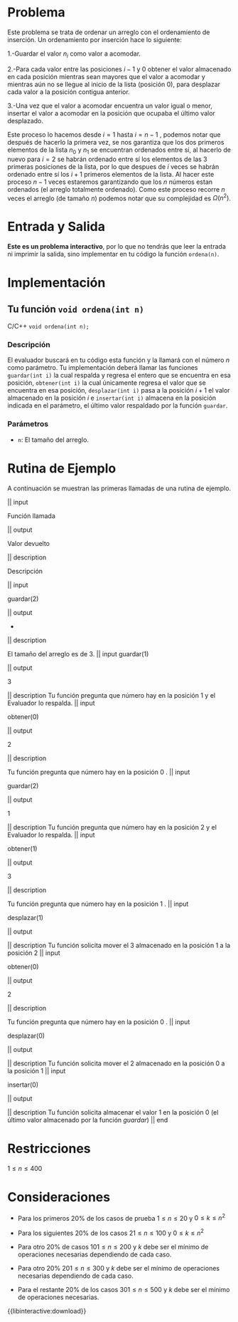 # Problema

Este problema se trata de ordenar un arreglo con el ordenamiento de inserción. Un ordenamiento por inserción hace lo siguiente:

1.-Guardar el valor $n_i$ como valor a acomodar.

2.-Para cada valor entre las posiciones $i-1$ y $0$ obtener el valor almacenado en cada posición mientras sean mayores que el valor a acomodar y mientras aún no se llegue al inicio de la lista (posición $0$), para desplazar cada valor a la posición contigua anterior.

3.-Una vez que el valor a acomodar encuentra un valor igual o menor, insertar el valor a acomodar en la posición que ocupaba el último valor desplazado.

Este proceso lo hacemos desde $i=1$ hasta $i=n-1$ , podemos notar que después de hacerlo la primera vez, se nos garantiza que los dos primeros elementos de la lista $n_0$  y  $n_1$ se encuentran ordenados entre sí, al hacerlo de nuevo para $i=2$ se habrán ordenado entre sí los elementos de las $3$ primeras posiciones de la lista, por lo que despues de $i$ veces se habrán ordenado entre sí los $i+1$ primeros elementos de la lista. Al hacer este proceso $n-1$ veces estaremos garantizando que los $n$ números estan ordenados (el arreglo totalmente ordenado). Como este proceso recorre $n$ veces el arreglo (de tamaño $n$) podemos notar que su complejidad es $Ω(n^2)$. 

# Entrada y Salida

**Este es un problema interactivo**, por lo que no tendrás que leer la entrada ni imprimir la salida, sino implementar en tu código la función `ordena(n)`.

# Implementación

## Tu función `void ordena(int n)`

C/C++ `void ordena(int n);`

### Descripción

El evaluador buscará en tu código esta función y la llamará con el número $n$ como parámetro. Tu implementación deberá llamar las funciones `guardar(int i)` la cual respalda y regresa el entero que se encuentra en esa posición, `obtener(int i)` la cual únicamente regresa el valor que se encuentra en esa posición, `desplazar(int i)` pasa a la posición $i+1$ el valor almacenado en la posición $i$ e `insertar(int i)` almacena en la posición indicada en el parámetro, el último valor respaldado por la función `guardar`.

### Parámetros

* `n`: El tamaño del arreglo.


# Rutina de Ejemplo

A continuación se muestran las primeras llamadas de una rutina de ejemplo.



|| input

Función llamada

|| output

Valor devuelto

|| description

Descripción

|| input

guardar(2)

|| output

-

|| description

El tamaño del arreglo es de 3.
|| input
guardar(1)

|| output

3

|| description
Tu función pregunta que número hay en la posición 1 y el Evaluador lo respalda.
|| input

obtener(0)

|| output

2

|| description

Tu función pregunta que número hay en la posición 0 .
|| input

guardar(2)

|| output

1

|| description
Tu función pregunta que número hay en la posición 2 y el Evaluador lo respalda.
|| input

obtener(1)

|| output
 
3

|| description

Tu función pregunta que número hay en la posición 1 .
|| input

desplazar(1)

|| output



|| description
Tu función solicita mover el 3 almacenado en la posición 1 a la posición 2
|| input

obtener(0)

|| output

2

|| description

Tu función pregunta que número hay en la posición 0 .
|| input

desplazar(0)

|| output



|| description
Tu función solicita mover el 2 almacenado en la posición 0 a la posición 1
|| input

insertar(0)

|| output



|| description
Tu función solicita almacenar el valor 1 en la posición 0 (el último valor almacenado por la función $guardar$)
|| end

# Restricciones

$1 \leq n \leq 400$

# Consideraciones

* Para los primeros 20% de los casos de prueba $1 \leq n \leq 20$ y $0 \leq k \leq n^2$

* Para los siguientes 20% de los casos $21 \leq n \leq 100$ y $0 \leq k \leq n^2$

* Para otro 20% de casos $101 \leq n \leq 200$ y $k$ debe ser el mínimo de operaciones necesarias dependiendo de cada caso.

* Para otro 20%  $201 \leq n \leq 300$ y $k$ debe ser el mínimo de operaciones necesarias dependiendo de cada caso.

* Para el restante 20% de los casos $301 \leq n \leq 500$ y $k$ debe ser el mínimo de operaciones necesarias.


{{libinteractive:download}}
